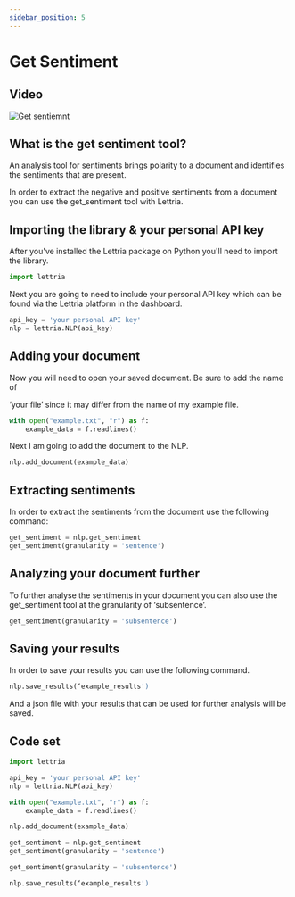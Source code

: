 ```yaml
---
sidebar_position: 5
---
```


# Get Sentiment

## Video

![Get sentiemnt](/img/get-sentiment-CS.png)

## What is the get sentiment tool?

An analysis tool for sentiments brings polarity to a document and identifies the sentiments that are present.

In order to extract the negative and positive sentiments from a document you can use the get_sentiment tool with Lettria.

## Importing the library & your personal API key

After you've installed the Lettria package on Python you'll need to import the library.

```python
import lettria
```

Next you are going to need to include your personal API key which can be found via the Lettria platform in the dashboard.

```python
api_key = 'your personal API key'
nlp = lettria.NLP(api_key)
```

## Adding your document

Now you will need to open your saved document. Be sure to add the name of

‘your file’ since it may differ from the name of my example file.

```python
with open("example.txt", "r") as f:
	example_data = f.readlines()
```

Next I am going to add the document to the NLP.

```python
nlp.add_document(example_data)
```

## Extracting sentiments

In order to extract the sentiments from the document use the following command:

```python
get_sentiment = nlp.get_sentiment
get_sentiment(granularity = 'sentence')
```

## Analyzing your document further

To further analyse the sentiments in your document you can also use the get_sentiment tool at the granularity of ‘subsentence’.

```python
get_sentiment(granularity = 'subsentence')
```

## Saving your results

In order to save your results you can use the following command.

```python
nlp.save_results(‘example_results')
```

And a json file with your results that can be used for further analysis will be saved.

## Code set

```python
import lettria

api_key = 'your personal API key'
nlp = lettria.NLP(api_key)

with open("example.txt", "r") as f:
	example_data = f.readlines()

nlp.add_document(example_data)

get_sentiment = nlp.get_sentiment
get_sentiment(granularity = 'sentence')

get_sentiment(granularity = 'subsentence')

nlp.save_results(‘example_results')
```
